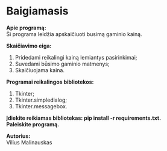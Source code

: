 # Baigiamasis

**Apie programą:**<br>
Ši programa leidžia apskaičiuoti busimą gaminio kainą.

**Skaičiavimo eiga:**<br>
1. Pridedami reikalingi kainą lemiantys pasirinkimai;
2. Suvedami būsimo gaminio matmenys;
3. Skaičiuojama kaina.

**Programai reikalingos bibliotekos:**<br>
1. Tkinter;
2. Tkinter.simpledialog;
3. Tkinter.messagebox.

**Įdiekite reikiamas bibliotekas: pip install -r requirements.txt.**<br>
**Paleiskite programą.**<br>


**Autorius:**<br>
Vilius Malinauskas
